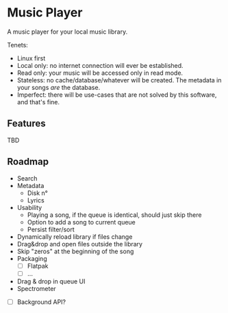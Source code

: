 # Music Player

A music player for your local music library.

Tenets:

- Linux first
- Local only: no internet connection will ever be established.
- Read only: your music will be accessed only in read mode.
- Stateless: no cache/database/whatever will be created. The metadata in your songs _are_ the database.
- Imperfect: there will be use-cases that are not solved by this software, and that's fine.

## Features

TBD

## Roadmap

- Search
- Metadata
  - Disk n°
  - Lyrics
- Usability
  - Playing a song, if the queue is identical, should just skip there
  - Option to add a song to current queue
  - Persist filter/sort
- Dynamically reload library if files change
- Drag&drop and open files outside the library
- Skip "zeros" at the beginning of the song
- Packaging
  - [ ] Flatpak
  - [ ] ...
- Drag & drop in queue UI
- Spectrometer
- [ ] Background API?


